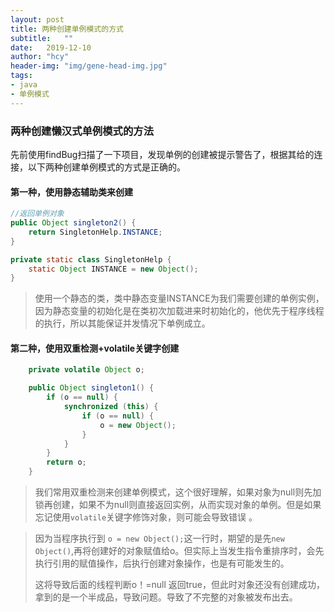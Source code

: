 ```yaml
---
layout: post
title: 两种创建单例模式的方式
subtitle:   ""
date:   2019-12-10
author:	"hcy"
header-img: "img/gene-head-img.jpg"
tags:
- java
- 单例模式
---
```




### 两种创建懒汉式单例模式的方法

​	先前使用findBug扫描了一下项目，发现单例的创建被提示警告了，根据其给的连接，以下两种创建单例模式的方式是正确的。



#### 第一种，使用静态辅助类来创建

```java
//返回单例对象
public Object singleton2() {    
    return SingletonHelp.INSTANCE;
}

private static class SingletonHelp {    
    static Object INSTANCE = new Object();
}
```

> 使用一个静态的类，类中静态变量INSTANCE为我们需要创建的单例实例，因为静态变量的初始化是在类初次加载进来时初始化的，他优先于程序线程的执行，所以其能保证并发情况下单例成立。





#### 第二种，使用双重检测+volatile关键字创建



```java
    private volatile Object o;

    public Object singleton1() {
        if (o == null) {
            synchronized (this) {
                if (o == null) {
                    o = new Object();
                }
            }
        }
        return o;
    }

```

> 我们常用双重检测来创建单例模式，这个很好理解，如果对象为null则先加锁再创建，如果不为null则直接返回实例，从而实现对象的单例。但是如果忘记使用`volatile`关键字修饰对象，则可能会导致错误 。





> 因为当程序执行到 `o = new Object();`这一行时，期望的是先`new Object()`,再将创建好的对象赋值给o。但实际上当发生指令重排序时，会先执行引用的赋值操作，后执行创建对象操作，也是有可能发生的。
>
> 这将导致后面的线程判断o！=null 返回true，但此时对象还没有创建成功，拿到的是一个半成品，导致问题。导致了不完整的对象被发布出去。



